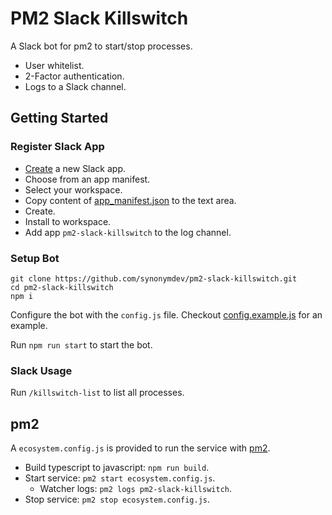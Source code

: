 # PM2 Slack Killswitch

A Slack bot for pm2 to start/stop processes.

- User whitelist.
- 2-Factor authentication.
- Logs to a Slack channel.

## Getting Started

### Register Slack App

- [Create](https://api.slack.com/apps) a new Slack app.
- Choose from an app manifest.
- Select your workspace.
- Copy content of [app_manifest.json](./app_manifest.json) to the text area.
- Create.
- Install to workspace.
- Add app `pm2-slack-killswitch` to the log channel.

### Setup Bot


```
git clone https://github.com/synonymdev/pm2-slack-killswitch.git
cd pm2-slack-killswitch
npm i
```

Configure the bot with the `config.js` file. Checkout [config.example.js]('./config.example.js') for an example.

Run `npm run start` to start the bot.

### Slack Usage

Run `/killswitch-list` to list all processes.

## pm2

A `ecosystem.config.js` is provided to run the service with [pm2](https://pm2.keymetrics.io/).

- Build typescript to javascript: `npm run build`.
- Start service: `pm2 start ecosystem.config.js`.
  - Watcher logs: `pm2 logs pm2-slack-killswitch`.
- Stop service: `pm2 stop ecosystem.config.js`.
